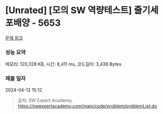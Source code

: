 # [Unrated] [모의 SW 역량테스트] 줄기세포배양 - 5653 

[문제 링크](https://swexpertacademy.com/main/code/problem/problemDetail.do?contestProbId=AWXRJ8EKe48DFAUo) 

### 성능 요약

메모리: 120,328 KB, 시간: 8,411 ms, 코드길이: 3,436 Bytes

### 제출 일자

2024-04-12 15:12



> 출처: SW Expert Academy, https://swexpertacademy.com/main/code/problem/problemList.do